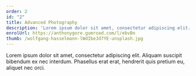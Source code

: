 ```yaml
---
order: 2
id: "2"
title: Advanced Photography
description: 'Lorem ipsum dolor sit amet, consectetur adipiscing elit. Aliquam suscipit bibendum ex nec interdum.'
enrolUrl: https://anthonygore.gumroad.com/l/ebvBn
thumb: /wolfgang-hasselmann-lWdIbeJd7YE-unsplash.jpg
---
```

Lorem ipsum dolor sit amet, consectetur adipiscing elit. Aliquam suscipit bibendum ex nec interdum. Phasellus erat erat, hendrerit quis pretium eu, aliquet nec orci.

